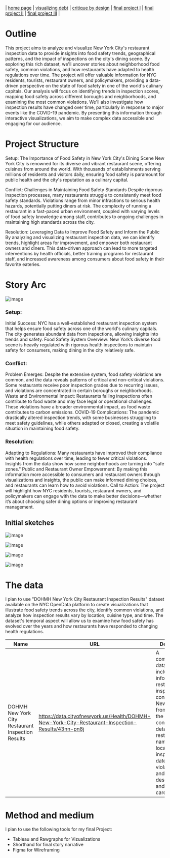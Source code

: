 | [home page](https://shrutiujlan.github.io/tswd-portfolio/) | [visualizing debt](https://shrutiujlan.github.io/tswd-portfolio/visualizing-government-debt) | [critique by design](critique-by-design) |  [final project I](final-project-part-one) | [final project II](final-project-part-two) | [final project III](final-project-part-three) |


# Outline

This project aims to analyze and visualize New York City's restaurant inspection data to provide insights into food safety trends, geographical patterns, and the impact of inspections on the city's dining scene. By exploring this rich dataset, we'll uncover stories about neighborhood food safety, common violations, and how restaurants have adapted to health regulations over time. The project will offer valuable information for NYC residents, tourists, restaurant owners, and policymakers, providing a data-driven perspective on the state of food safety in one of the world's culinary capitals.
Our analysis will focus on identifying trends in inspection scores, mapping food safety across different boroughs and neighborhoods, and examining the most common violations. We'll also investigate how inspection results have changed over time, particularly in response to major events like the COVID-19 pandemic. By presenting this information through interactive visualizations, we aim to make complex data accessible and engaging for our audience.
 
# Project Structure

Setup: The Importance of Food Safety in New York City's Dining Scene
New York City is renowned for its diverse and vibrant restaurant scene, offering cuisines from around the world. With thousands of establishments serving millions of residents and visitors daily, ensuring food safety is paramount for public health and the city's reputation as a culinary capital.

Conflict: Challenges in Maintaining Food Safety Standards
Despite rigorous inspection processes, many restaurants struggle to consistently meet food safety standards. Violations range from minor infractions to serious health hazards, potentially putting diners at risk. The complexity of running a restaurant in a fast-paced urban environment, coupled with varying levels of food safety knowledge among staff, contributes to ongoing challenges in maintaining high standards across the city.

Resolution: Leveraging Data to Improve Food Safety and Inform the Public
By analyzing and visualizing restaurant inspection data, we can identify trends, highlight areas for improvement, and empower both restaurant owners and diners. This data-driven approach can lead to more targeted interventions by health officials, better training programs for restaurant staff, and increased awareness among consumers about food safety in their favorite eateries.

# Story Arc

![image](https://github.com/user-attachments/assets/dc91274a-62a3-4d9d-a4be-9f0c104e0afa)


### Setup:
Initial Success: NYC has a well-established restaurant inspection system that helps ensure food safety across one of the world's culinary capitals. The city generates abundant data from inspections, allowing insights into trends and safety.
Food Safety System Overview: New York’s diverse food scene is heavily regulated with rigorous health inspections to maintain safety for consumers, making dining in the city relatively safe.

### Conflict:
Problem Emerges: Despite the extensive system, food safety violations are common, and the data reveals patterns of critical and non-critical violations. Some restaurants receive poor inspection grades due to recurring issues, and violations are concentrated in certain boroughs or neighborhoods.
Waste and Environmental Impact: Restaurants failing inspections often contribute to food waste and may face legal or operational challenges. These violations have a broader environmental impact, as food waste contributes to carbon emissions.
COVID-19 Complications: The pandemic drastically altered inspection trends, with some businesses struggling to meet safety guidelines, while others adapted or closed, creating a volatile situation in maintaining food safety.

### Resolution:
Adapting to Regulations: Many restaurants have improved their compliance with health regulations over time, leading to fewer critical violations. Insights from the data show how some neighborhoods are turning into "safe zones."
Public and Restaurant Owner Empowerment: By making this information more accessible to consumers and restaurant owners through visualizations and insights, the public can make informed dining choices, and restaurants can learn how to avoid violations.
Call to Action: The project will highlight how NYC residents, tourists, restaurant owners, and policymakers can engage with the data to make better decisions—whether it’s about choosing safer dining options or improving restaurant management.

## Initial sketches

![image](https://github.com/user-attachments/assets/fd59da1f-58a6-468c-80c8-ecd860c41ff4)

![image](https://github.com/user-attachments/assets/a500e3ac-1331-4c17-9caa-438b50a46c06)

![image](https://github.com/user-attachments/assets/64262123-5efe-4df6-9a2c-ca5944e9f939)

![image](https://github.com/user-attachments/assets/c4f07b7e-c9b5-40c3-8864-c0a0fd7ad526)

# The data

I plan to use "DOHMH New York City Restaurant Inspection Results" dataset available on the NYC OpenData platform to create visualizations that illustrate food safety trends across the city, identify common violations, and analyze how inspection results vary by location, cuisine type, and time. The dataset's temporal aspect will allow us to examine how food safety has evolved over the years and how restaurants have responded to changing health regulations.

| Name | URL | Description |
|------|-----|-------------|
| DOHMH New York City Restaurant Inspection Results     |   https://data.cityofnewyork.us/Health/DOHMH-New-York-City-Restaurant-Inspection-Results/43nn-pn8j  | A comprehensive dataset which includes information on restaurant inspections conducted in New York City from 2014 to the present. It contains details such as restaurant names, locations, inspection dates, scores, violation codes and descriptions, and grade cards issued.           |


# Method and medium

I plan to use the following tools for my final Project:

- Tableau and Rawgraphs for Vizualizations
- Shorthand for final story narrative
- Figma for Wireframing
